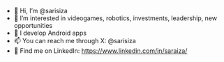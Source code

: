 - 👋 Hi, I’m @sarisiza
- 👀 I’m interested in videogames, robotics, investments, leadership, new opportunities
- 🌱 I develop Android apps
- 📫 You can reach me through X: @sarisiza
- 🏢 Find me on LinkedIn: https://www.linkedin.com/in/saraiza/

<!---
sarisiza/sarisiza is a ✨ special ✨ repository because its `README.md` (this file) appears on your GitHub profile.
You can click the Preview link to take a look at your changes.
--->
